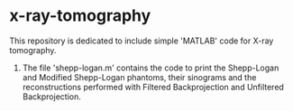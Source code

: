 # x-ray-tomography

This repository is dedicated to include simple 'MATLAB' code for X-ray tomography.
1. The file 'shepp-logan.m' contains the code to print the Shepp-Logan and Modified Shepp-Logan phantoms, their sinograms and the reconstructions performed with Filtered Backprojection and Unfiltered Backprojection.
